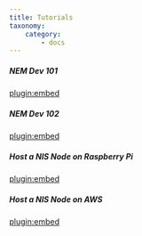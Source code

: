 ```yaml
---
title: Tutorials
taxonomy:
    category:
        - docs
---
```


##### NEM Dev 101
[plugin:embed](https://forum.nem.io/t/nem-development-101-episode-01-java-git-maven-nem-core/1656)
##### NEM Dev 102
[plugin:embed](https://forum.nem.io/t/nem-development-101-episode-02-idea-intellij-nem-core-vanity-gen/1665)
##### Host a NIS Node on Raspberry Pi
[plugin:embed](https://forum.nem.io/t/running-a-nem-node-on-a-raspberry-pi/4554)
##### Host a NIS Node on AWS
[plugin:embed](https://blog.nem.io/amazon-aws-ec2-supernode)